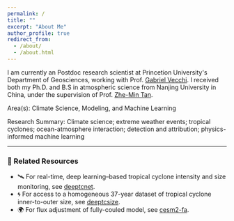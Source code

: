 ```yaml
---
permalink: /
title: ""
excerpt: "About Me"
author_profile: true
redirect_from: 
  - /about/
  - /about.html
---
```


I am currently an Postdoc research scientist at Princetion University's Department of Geosciences, working with Prof. [Gabriel Vecchi](https://vecchi.princeton.edu/people/gabriel-vecchi). I received both my Ph.D. and B.S in atmospheric science from Nanjing University in China, under the supervision of Prof. [Zhe-Min Tan](https://as.nju.edu.cn/as_en/0a/7c/c20737a330364/page.htm).

Area(s): Climate Science, Modeling, and Machine Learning

Research Summary:  Climate science; extreme weather events; tropical cyclones; ocean-atmosphere interaction; detection and attribution; physics-informed machine learning

---

### 🔗 Related Resources

- 🛰️ For real-time, deep learning–based tropical cyclone intensity and size monitoring, see [deeptcnet](https://forecast.nju.edu.cn/deeptcnet).
- 🌀 For access to a homogeneous  37-year dataset of tropical cyclone inner-to-outer size, see [deeptcsize](https://forecast.nju.edu.cn/deeptcnet/dataset.html).
- 🌍 For flux adjustment of fully-couled model, see [cesm2-fa](https://forecast.nju.edu.cn/deeptcnet/dataset.html).

